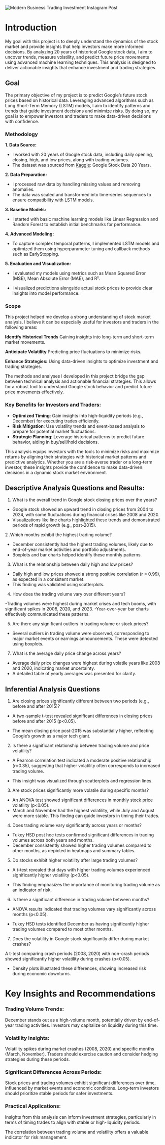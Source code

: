 ![Modern Business Trading Investment Instagram Post](https://github.com/user-attachments/assets/adc18c1c-a4f2-465b-86b6-7f0935d474b3)

# Introduction

My goal with this project is to deeply understand the dynamics of the stock market and provide insights that help investors make more informed decisions. By analyzing 20 years of historical Google stock data, I aim to uncover trends, measure volatility, and predict future price movements using advanced machine learning techniques. This analysis is designed to deliver actionable insights that enhance investment and trading strategies.

## Goal

The primary objective of my project is to predict Google’s future stock prices based on historical data. Leveraging advanced algorithms such as Long Short-Term Memory (LSTM) models, I aim to identify patterns and trends that guide investment decisions and minimize risks. By doing so, my goal is to empower investors and traders to make data-driven decisions with confidence.

### Methodology

**1. Data Source:**
 
- I worked with 20 years of Google stock data, including daily opening, closing, high, and low prices, along with trading volumes.
- The dataset was sourced from [Kaggle](https://www.kaggle.com/datasets/coderpanda010/google-stock-data-20-years): Google Stock Data 20 Years. 

**2. Data Preparation:**

- I processed raw data by handling missing values and removing anomalies.
- The data was scaled and transformed into time-series sequences to ensure compatibility with LSTM models.


**3. Baseline Models:**

- I started with basic machine learning models like Linear Regression and Random Forest to establish initial benchmarks for performance.

**4. Advanced Modeling:**

- To capture complex temporal patterns, I implemented LSTM models and optimized them using hyperparameter tuning and callback methods such as EarlyStopping.

**5. Evaluation and Visualization:**

- I evaluated my models using metrics such as Mean Squared Error (MSE), Mean Absolute Error (MAE), and R².

- I visualized predictions alongside actual stock prices to provide clear insights into model performance.

### Scope

This project helped me develop a strong understanding of stock market analysis. I believe it can be especially useful for investors and traders in the following areas:

**Identify Historical Trends**  Gaining insights into long-term and short-term market movements.

**Anticipate Volatility**  Predicting price fluctuations to minimize risks.

**Enhance Strategies:** Using data-driven insights to optimize investment and trading strategies.

The methods and analyses I developed in this project bridge the gap between technical analysis and actionable financial strategies. This allows for a robust tool to understand Google stock behavior and predict future price movements effectively.
### Key Benefits for Investors and Traders:
- **Optimized  Timing**: Gain insights into high-liquidity periods (e.g., December) for executing trades efficiently.
- **Risk  Mitigation**: Use volatility trends and event-based analysis to prepare for potential market fluctuations.
- **Strategic  Planning**: Leverage historical patterns to predict future behavior, aiding in buy/sell/hold decisions.

This analysis equips investors with the tools to minimize risks and maximize returns by aligning their strategies with historical market patterns and predictive analytics. Whether you are a risk-averse trader or a long-term investor, these insights provide the confidence to make data-driven decisions in a dynamic stock market environment.

## Descriptive Analysis Questions and Results:


1. What is the overall trend in Google stock closing prices over the years?

- Google stock showed an upward trend in closing prices from 2004 to 2024, with some fluctuations during financial crises like 2008 and 2020.
- Visualizations like line charts highlighted these trends and demonstrated periods of rapid growth (e.g., post-2015).
 
2 .Which months exhibit the highest trading volume?

- December consistently had the highest trading volumes, likely due to end-of-year market activities and portfolio adjustments.
- Boxplots and bar charts helped identify these monthly patterns.

3. What is the relationship between daily high and low prices?

- Daily high and low prices showed a strong positive correlation (r ≈ 0.99), as expected in a consistent market.
- This finding was validated using scatterplots.

4. How does the trading volume vary over different years?

-Trading volumes were highest during market crises and tech booms, with significant spikes in 2008, 2020, and 2023.
-Year-over-year bar charts effectively communicated these patterns.

5. Are there any significant outliers in trading volume or stock prices?

- Several outliers in trading volume were observed, corresponding to major market events or earnings announcements. These were detected using boxplots.

7. What is the average daily price change across years?

- Average daily price changes were highest during volatile years like 2008 and 2020, indicating market uncertainty.
- A detailed table of yearly averages was presented for clarity.

## Inferential Analysis Questions

1. Are closing prices significantly different between two periods (e.g., before and after 2015)?

- A two-sample t-test revealed significant differences in closing prices before and after 2015 (p<0.05).

- The mean closing price post-2015 was substantially higher, reflecting Google’s growth as a major tech giant.

2. Is there a significant relationship between trading volume and price volatility?

- A Pearson correlation test indicated a moderate positive relationship (𝑟=0.35), suggesting that higher volatility often corresponds to increased trading volume.

- This insight was visualized through scatterplots and regression lines.

3. Are stock prices significantly more volatile during specific months?

- An ANOVA test showed significant differences in monthly stock price volatility (p<0.05).
- March and November had the highest volatility, while July and August were more stable. This finding can guide investors in timing their trades.

4. Does trading volume vary significantly across years or months?

- Tukey HSD post hoc tests confirmed significant differences in trading volumes across both years and months.
- December consistently showed higher trading volumes compared to other months, as depicted in heatmaps and summary tables.

5. Do stocks exhibit higher volatility after large trading volumes?

- A t-test revealed that days with higher trading volumes experienced significantly higher volatility (p<0.05).

- This finding emphasizes the importance of monitoring trading volume as an indicator of risk.

6. Is there a significant difference in trading volume between months?

- ANOVA results indicated that trading volumes vary significantly across months (p<0.05).

- Tukey HSD tests identified December as having significantly higher trading volumes compared to most other months.

7. Does the volatility in Google stock significantly differ during market crashes?

A t-test comparing crash periods (2008, 2020) with non-crash periods showed significantly higher volatility during crashes (p<0.05).

- Density plots illustrated these differences, showing increased risk during economic downturns.
# Key Insights and Recommendations

### Trading Volume Trends:

December stands out as a high-volume month, potentially driven by end-of-year trading activities. Investors may capitalize on liquidity during this time.

### Volatility Insights:

Volatility spikes during market crashes (2008, 2020) and specific months (March, November). Traders should exercise caution and consider hedging strategies during these periods.

### Significant Differences Across Periods:

Stock prices and trading volumes exhibit significant differences over time, influenced by market events and economic conditions. Long-term investors should prioritize stable periods for safer investments.

### Practical Applications:

Insights from this analysis can inform investment strategies, particularly in terms of timing trades to align with stable or high-liquidity periods.

The correlation between trading volume and volatility offers a valuable indicator for risk management.
